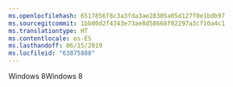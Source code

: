 ```yaml
---
ms.openlocfilehash: 6517856f8c3a3fda3ae28305a05d127f0e1bdb97
ms.sourcegitcommit: 1bb00d2f4343e73ae8d58668f02297a3cf10a4c1
ms.translationtype: HT
ms.contentlocale: es-ES
ms.lasthandoff: 06/15/2019
ms.locfileid: "63875888"
---
```

<span data-ttu-id="254c5-101">Windows 8</span><span class="sxs-lookup"><span data-stu-id="254c5-101">Windows 8</span></span>